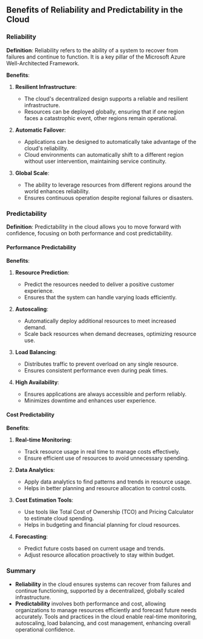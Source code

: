 ## Benefits of Reliability and Predictability in the Cloud

### Reliability

**Definition**: Reliability refers to the ability of a system to recover from failures and continue to function. It is a key pillar of the Microsoft Azure Well-Architected Framework.

**Benefits**:
1. **Resilient Infrastructure**:
   - The cloud's decentralized design supports a reliable and resilient infrastructure.
   - Resources can be deployed globally, ensuring that if one region faces a catastrophic event, other regions remain operational.

2. **Automatic Failover**:
   - Applications can be designed to automatically take advantage of the cloud's reliability.
   - Cloud environments can automatically shift to a different region without user intervention, maintaining service continuity.

3. **Global Scale**:
   - The ability to leverage resources from different regions around the world enhances reliability.
   - Ensures continuous operation despite regional failures or disasters.

### Predictability

**Definition**: Predictability in the cloud allows you to move forward with confidence, focusing on both performance and cost predictability.

#### Performance Predictability

**Benefits**:
1. **Resource Prediction**:
   - Predict the resources needed to deliver a positive customer experience.
   - Ensures that the system can handle varying loads efficiently.

2. **Autoscaling**:
   - Automatically deploy additional resources to meet increased demand.
   - Scale back resources when demand decreases, optimizing resource use.

3. **Load Balancing**:
   - Distributes traffic to prevent overload on any single resource.
   - Ensures consistent performance even during peak times.

4. **High Availability**:
   - Ensures applications are always accessible and perform reliably.
   - Minimizes downtime and enhances user experience.

#### Cost Predictability

**Benefits**:
1. **Real-time Monitoring**:
   - Track resource usage in real time to manage costs effectively.
   - Ensure efficient use of resources to avoid unnecessary spending.

2. **Data Analytics**:
   - Apply data analytics to find patterns and trends in resource usage.
   - Helps in better planning and resource allocation to control costs.

3. **Cost Estimation Tools**:
   - Use tools like Total Cost of Ownership (TCO) and Pricing Calculator to estimate cloud spending.
   - Helps in budgeting and financial planning for cloud resources.

4. **Forecasting**:
   - Predict future costs based on current usage and trends.
   - Adjust resource allocation proactively to stay within budget.

### Summary
- **Reliability** in the cloud ensures systems can recover from failures and continue functioning, supported by a decentralized, globally scaled infrastructure.
- **Predictability** involves both performance and cost, allowing organizations to manage resources efficiently and forecast future needs accurately. Tools and practices in the cloud enable real-time monitoring, autoscaling, load balancing, and cost management, enhancing overall operational confidence.

